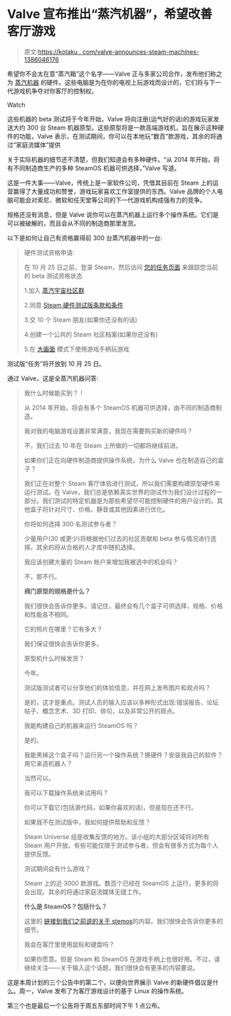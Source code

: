 # Valve 宣布推出“蒸汽机器”，希望改善客厅游戏

> 原文:[https://kotaku . com/valve-announces-steam-machines-1386046176](https://kotaku.com/valve-announces-steam-machines-1386046176)

希望你不会太在意“蒸汽箱”这个名字——Valve 正与多家公司合作，发布他们称之为 [蒸汽机器](http://store.steampowered.com/livingroom/SteamMachines/) 的硬件。这些电脑是为在你的电视上玩游戏而设计的，它们将与下一代游戏机争夺对你客厅的控制权。

Watch

这些机器的 beta 测试将于今年开始，Valve 将向注册(运气好的话)的游戏玩家发送大约 300 台 Steam 机器原型。这些原型将是一款高端游戏机，旨在展示这种硬件的功能，Valve 表示，在测试期间，你可以在本地玩“数百”款游戏，其余的将通过“家庭流媒体”提供

关于实际机器的细节还不清楚，但我们知道会有多种硬件。“从 2014 年开始，将有不同制造商生产的多种 SteamOS 机器可供选择，”Valve 写道。

这是一件大事——Valve，传统上是一家软件公司，凭借其目前在 Steam 上的运营赢得了大量成功和赞誉，游戏玩家喜欢工作室提供的东西。Valve 品牌的个人电脑可能会对索尼、微软和任天堂等公司的下一代游戏机构成强有力的竞争。

规格还没有消息，但是 Valve 说你可以在蒸汽机器上运行多个操作系统。它们是可以被破解的，而且会从不同的制造商那里发货。

以下是如何让自己有资格赢得前 300 台蒸汽机器中的一台:

> 硬件测试资格申请:
> 
> 在 10 月 25 日之前，登录 Steam，然后访问 [您的任务页面](http://steamcommunity.com/my/badges/15) 来跟踪您当前的 beta 测试资格状态
> 
> 1.加入 [蒸汽宇宙社区群](http://steamcommunity.com/groups/steamuniverse)
> 
> 2.同意 [Steam 硬件测试版条款和条件](http://store.steampowered.com/hardwarebeta/)
> 
> 3.交 10 个 Steam 朋友(如果你还没有的话)
> 
> 4.创建一个公共的 Steam 社区档案(如果你还没有)
> 
> 5.在 [大画面](http://store.steampowered.com/bigpicture/) 模式下使用游戏手柄玩游戏

测试版“任务”将开放到 10 月 25 日。

通过 Valve，这是全蒸汽机器问答:

> 我什么时候能买到？！
> 
> 从 2014 年开始，将会有多个 SteamOS 机器可供选择，由不同的制造商制造。
> 
> 我对我的电脑游戏设置非常满意，我现在需要购买新的硬件吗？
> 
> 不，我们过去 10 年在 Steam 上所做的一切都将继续前进。
> 
> 如果你们正在向硬件制造商提供操作系统，为什么 Valve 也在制造自己的盒子？
> 
> 我们正在对整个 Steam 客厅体验进行测试，所以我们需要构建原型硬件来运行测试。在 Valve，我们总是依赖真实世界的测试作为我们设计过程的一部分。我们测试的特定机器是为那些希望尽可能控制硬件的用户设计的。其他盒子将针对尺寸、价格、静音或其他因素进行优化。
> 
> 你将如何选择 300 名测试参与者？
> 
> 少量用户(30 或更少)将根据他们过去的社区贡献和 beta 参与情况进行选择。其余的将从合格的人才库中随机选择。
> 
> 我应该创建大量的 Steam 帐户来增加我被选中的机会吗？
> 
> 不，那不行。
> 
> **阀门原型的规格是什么？**
> 
> 我们很快会告诉你更多。请记住，最终会有几个盒子可供选择，规格、价格和性能各不相同。
> 
> 它的照片在哪里？它有多大？
> 
> 我们保证很快会告诉你更多。
> 
> 原型机什么时候发货？
> 
> 今年。
> 
> 测试版测试者可以分享他们的体验信息，并在网上发布图片和观点吗？
> 
> 是的，这才是重点。测试人员的输入应该以多种形式出现:错误报告、论坛帖子、概念艺术、3D 打印、俳句，以及非常公开的观点。
> 
> 我能构建自己的机器来运行 SteamOS 吗？
> 
> 是的。
> 
> 我能黑掉这个盒子吗？运行另一个操作系统？换硬件？安装我自己的软件？用它来造机器人？
> 
> 当然可以。
> 
> 我可以下载操作系统来试用吗？
> 
> 你可以下载它(包括源代码，如果你喜欢的话)，但是现在还不行。
> 
> 如果我不在测试版中，我如何提供帮助和反馈？
> 
> Steam Universe 组是收集反馈的地方。该小组的大部分区域将对所有 Steam 用户开放。有些可能仅限于测试参与者，但会有很多方式为每个人提供反馈。
> 
> 测试期间会有什么游戏？
> 
> Steam 上的近 3000 款游戏。数百个已经在 SteamOS 上运行，更多的将会出现。其余的将通过家庭流媒体无缝工作。
> 
> **什么是 SteamOS？包括什么？**
> 
> 这里的 [链接到我们之前说的关于 stemos](http://store.steampowered.com/livingroom/SteamOS)的内容。我们很快会告诉你更多的细节。
> 
> 我会在客厅里使用鼠标和键盘吗？
> 
> 如果你愿意。但是 Steam 和 SteamOS 在游戏手柄上也很好用。不过，请继续关注——关于输入这个话题，我们很快会有更多的内容要说。

这是本周计划的三个公告中的第二个，以便向世界展示 Valve 的新硬件倡议是什么。周一，Valve 发布了为客厅游戏设计的基于 Linux 的操作系统。

第三个也是最后一个公告将于周五东部时间下午 1 点公布。